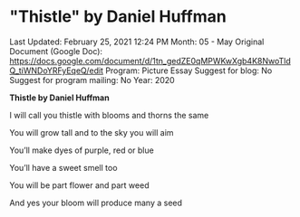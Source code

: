 # "Thistle" by Daniel Huffman

Last Updated: February 25, 2021 12:24 PM
Month: 05 - May
Original Document (Google Doc): https://docs.google.com/document/d/1tn_gedZE0qMPWKwXgb4K8NwoTldQ_tiWNDoYRFyEqeQ/edit
Program: Picture Essay
Suggest for blog: No
Suggest for program mailing: No
Year: 2020

**Thistle by Daniel Huffman**

I will call you thistle with blooms and thorns the same

You will grow tall and to the sky you will aim

You’ll make dyes of purple, red or blue

You’ll have a sweet smell too

You will be part flower and part weed

And yes your bloom will produce many a seed
